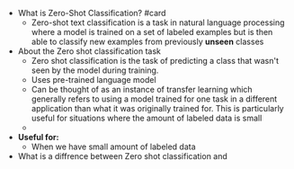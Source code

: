 - What is Zero-Shot Classification? #card
	- Zero-shot text classification is a task in natural language processing where a model is trained on a set of labeled examples but is then able to classify new examples from previously **unseen** classes
- About the Zero shot classification task
	- Zero shot classification is the task of predicting a class that wasn't seen by the model during training.
	- Uses pre-trained language model
	- Can be thought of as an instance of transfer learning which generally refers to using a model trained for one task in a different application than what it was originally trained for. 
	  This is particularly useful for situations where the amount of labeled data is small
	-
- **Useful for:**
	- When we have small amount of labeled data
- What is a diffrence between Zero shot classification and